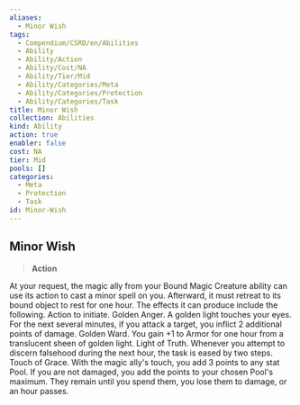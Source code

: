 ```yaml
---
aliases:
  - Minor Wish
tags:
  - Compendium/CSRD/en/Abilities
  - Ability
  - Ability/Action
  - Ability/Cost/NA
  - Ability/Tier/Mid
  - Ability/Categories/Meta
  - Ability/Categories/Protection
  - Ability/Categories/Task
title: Minor Wish
collection: Abilities
kind: Ability
action: true
enabler: false
cost: NA
tier: Mid
pools: []
categories:
  - Meta
  - Protection
  - Task
id: Minor-Wish
---
```

## Minor Wish    
>**Action**  
    
At your request, the magic ally from your Bound Magic Creature ability can use its action to cast a minor spell on you. Afterward, it must retreat to its bound object to rest for one hour. The effects it can produce include the following. Action to initiate. Golden Anger. A golden light touches your eyes. For the next several minutes, if you attack a target, you inflict 2 additional points of damage. Golden Ward. You gain +1 to Armor for one hour from a translucent sheen of golden light. Light of Truth. Whenever you attempt to discern falsehood during the next hour, the task is eased by two steps. Touch of Grace. With the magic ally's touch, you add 3 points to any stat Pool. If you are not damaged, you add the points to your chosen Pool's maximum. They remain until you spend them, you lose them to damage, or an hour passes.
